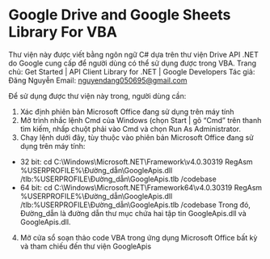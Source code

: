 # Google Drive and Google Sheets Library For VBA
Thư viện này được viết bằng ngôn ngữ C# dựa trên thư viện Drive API .NET do Google cung cấp để người dùng có thể sử dụng được trong VBA.
Trang chủ: Get Started  |  API Client Library for .NET  |  Google Developers
Tác giả: Đăng Nguyễn
Email: nguyendang050695@gmail.com

Để sử dụng được thư viện này trong, người dùng cần:
1. Xác định phiên bản Microsoft Office đang sử dụng trên máy tính
2. Mở trình nhắc lệnh Cmd của Windows (chọn Start | gõ “Cmd” trên thanh tìm kiếm, nhấp chuột phải vào Cmd và chọn Run As Administrator.
3. Chạy lệnh dưới đây, tùy thuộc vào phiên bản Microsoft Office đang sử dụng trên máy tính:
+ 32 bit: 
cd C:\Windows\Microsoft.NET\Framework\v4.0.30319
RegAsm %USERPROFILE%\Đường_dẫn\GoogleApis.dll /tlb:%USERPROFILE\Đường_dẫn\GoogleApis.tlb /codebase
+ 64 bit: 
cd C:\Windows\Microsoft.NET\Framework64\v4.0.30319
RegAsm %USERPROFILE%\Đường_dẫn\GoogleApis.dll /tlb:%USERPROFILE\Đường_dẫn\GoogleApis.tlb /codebase
Trong đó, Đường_dẫn là đường dẫn thư mục chứa hai tập tin GoogleApis.dll và GoogleApis.dll.
4. Mở cửa sổ soạn thảo code VBA trong ứng dụng Microsoft Office bất kỳ và tham chiếu đến thư viện GoogleApis
